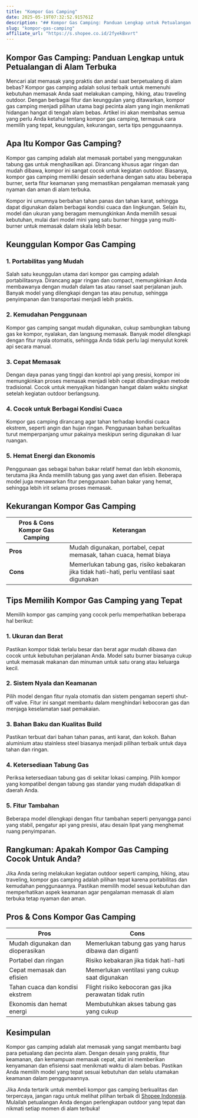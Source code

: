 ```yaml
---
title: "Kompor Gas Camping"
date: 2025-05-19T07:32:52.915761Z
description: "## Kompor Gas Camping: Panduan Lengkap untuk Petualangan di Alam Terbuka..."
slug: "kompor-gas-camping"
affiliate_url: "https://s.shopee.co.id/2fyekBxvrt"
---
```

## Kompor Gas Camping: Panduan Lengkap untuk Petualangan di Alam Terbuka

Mencari alat memasak yang praktis dan andal saat berpetualang di alam bebas? Kompor gas camping adalah solusi terbaik untuk memenuhi kebutuhan memasak Anda saat melakukan camping, hiking, atau traveling outdoor. Dengan berbagai fitur dan keunggulan yang ditawarkan, kompor gas camping menjadi pilihan utama bagi pecinta alam yang ingin menikmati hidangan hangat di tengah alam bebas. Artikel ini akan membahas semua yang perlu Anda ketahui tentang kompor gas camping, termasuk cara memilih yang tepat, keunggulan, kekurangan, serta tips penggunaannya.

## Apa Itu Kompor Gas Camping?

Kompor gas camping adalah alat memasak portabel yang menggunakan tabung gas untuk menghasilkan api. Dirancang khusus agar ringan dan mudah dibawa, kompor ini sangat cocok untuk kegiatan outdoor. Biasanya, kompor gas camping memiliki desain sederhana dengan satu atau beberapa burner, serta fitur keamanan yang memastikan pengalaman memasak yang nyaman dan aman di alam terbuka.

Kompor ini umumnya berbahan tahan panas dan tahan karat, sehingga dapat digunakan dalam berbagai kondisi cuaca dan lingkungan. Selain itu, model dan ukuran yang beragam memungkinkan Anda memilih sesuai kebutuhan, mulai dari model mini yang satu burner hingga yang multi-burner untuk memasak dalam skala lebih besar.

## Keunggulan Kompor Gas Camping

### 1. Portabilitas yang Mudah

Salah satu keunggulan utama dari kompor gas camping adalah portabilitasnya. Dirancang agar ringan dan compact, memungkinkan Anda membawanya dengan mudah dalam tas atau ransel saat perjalanan jauh. Banyak model yang dilengkapi dengan tas atau penutup, sehingga penyimpanan dan transportasi menjadi lebih praktis.

### 2. Kemudahan Penggunaan

Kompor gas camping sangat mudah digunakan, cukup sambungkan tabung gas ke kompor, nyalakan, dan langsung memasak. Banyak model dilengkapi dengan fitur nyala otomatis, sehingga Anda tidak perlu lagi menyulut korek api secara manual.

### 3. Cepat Memasak

Dengan daya panas yang tinggi dan kontrol api yang presisi, kompor ini memungkinkan proses memasak menjadi lebih cepat dibandingkan metode tradisional. Cocok untuk menyajikan hidangan hangat dalam waktu singkat setelah kegiatan outdoor berlangsung.

### 4. Cocok untuk Berbagai Kondisi Cuaca

Kompor gas camping dirancang agar tahan terhadap kondisi cuaca ekstrem, seperti angin dan hujan ringan. Penggunaan bahan berkualitas turut memperpanjang umur pakainya meskipun sering digunakan di luar ruangan.

### 5. Hemat Energi dan Ekonomis

Penggunaan gas sebagai bahan bakar relatif hemat dan lebih ekonomis, terutama jika Anda memilih tabung gas yang awet dan efisien. Beberapa model juga menawarkan fitur penggunaan bahan bakar yang hemat, sehingga lebih irit selama proses memasak.

## Kekurangan Kompor Gas Camping

| **Pros & Cons Kompor Gas Camping** | **Keterangan**                                                 |
|------------------------------------|----------------------------------------------------------------|
| **Pros**                          | Mudah digunakan, portabel, cepat memasak, tahan cuaca, hemat biaya |
| **Cons**                          | Memerlukan tabung gas, risiko kebakaran jika tidak hati-hati, perlu ventilasi saat digunakan |

## Tips Memilih Kompor Gas Camping yang Tepat

Memilih kompor gas camping yang cocok perlu memperhatikan beberapa hal berikut:

### 1. Ukuran dan Berat

Pastikan kompor tidak terlalu besar dan berat agar mudah dibawa dan cocok untuk kebutuhan perjalanan Anda. Model satu burner biasanya cukup untuk memasak makanan dan minuman untuk satu orang atau keluarga kecil.

### 2. Sistem Nyala dan Keamanan

Pilih model dengan fitur nyala otomatis dan sistem pengaman seperti shut-off valve. Fitur ini sangat membantu dalam menghindari kebocoran gas dan menjaga keselamatan saat pemakaian.

### 3. Bahan Baku dan Kualitas Build

Pastikan terbuat dari bahan tahan panas, anti karat, dan kokoh. Bahan aluminium atau stainless steel biasanya menjadi pilihan terbaik untuk daya tahan dan ringan.

### 4. Ketersediaan Tabung Gas

Periksa ketersediaan tabung gas di sekitar lokasi camping. Pilih kompor yang kompatibel dengan tabung gas standar yang mudah didapatkan di daerah Anda.

### 5. Fitur Tambahan

Beberapa model dilengkapi dengan fitur tambahan seperti penyangga panci yang stabil, pengatur api yang presisi, atau desain lipat yang menghemat ruang penyimpanan.

## Rangkuman: Apakah Kompor Gas Camping Cocok Untuk Anda?

Jika Anda sering melakukan kegiatan outdoor seperti camping, hiking, atau traveling, kompor gas camping adalah pilihan tepat karena portabilitas dan kemudahan penggunaannya. Pastikan memilih model sesuai kebutuhan dan memperhatikan aspek keamanan agar pengalaman memasak di alam terbuka tetap nyaman dan aman.

## Pros & Cons Kompor Gas Camping

| **Pros** | **Cons** |
|-----------------------------|--------------------------------------------------|
| Mudah digunakan dan dioperasikan | Memerlukan tabung gas yang harus dibawa dan diganti |
| Portabel dan ringan | Risiko kebakaran jika tidak hati-hati |
| Cepat memasak dan efisien | Memerlukan ventilasi yang cukup saat digunakan |
| Tahan cuaca dan kondisi ekstrem | Flight risiko kebocoran gas jika perawatan tidak rutin |
| Ekonomis dan hemat energi | Membutuhkan akses tabung gas yang cukup |

## Kesimpulan

Kompor gas camping adalah alat memasak yang sangat membantu bagi para petualang dan pecinta alam. Dengan desain yang praktis, fitur keamanan, dan kemampuan memasak cepat, alat ini memberikan kenyamanan dan efisiensi saat menikmati waktu di alam bebas. Pastikan Anda memilih model yang tepat sesuai kebutuhan dan selalu utamakan keamanan dalam penggunaannya.

Jika Anda tertarik untuk membeli kompor gas camping berkualitas dan terpercaya, jangan ragu untuk melihat pilihan terbaik di [Shopee Indonesia](https://s.shopee.co.id/2fyekBxvrt). Mulailah petualangan Anda dengan perlengkapan outdoor yang tepat dan nikmati setiap momen di alam terbuka!